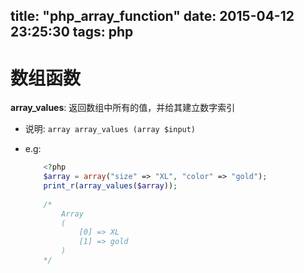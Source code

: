 title: "php_array_function"
date: 2015-04-12 23:25:30
tags: php
---

# 数组函数

**array_values**: 返回数组中所有的值，并给其建立数字索引

* 说明: `array array_values (array $input)`
* e.g: 

	```php
		<?php
		$array = array("size" => "XL", "color" => "gold");
		print_r(array_values($array));
		
		/*
			Array
			(
				[0] => XL
				[1] => gold
			)
		*/
	```